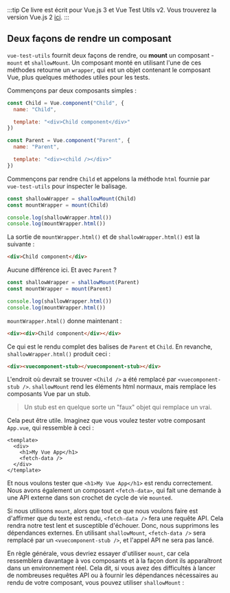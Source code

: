 :::tip Ce livre est écrit pour Vue.js 3 et Vue Test Utils v2.
Vous trouverez la version Vue.js 2 [ici](/fr).
:::

## Deux façons de rendre un composant

`vue-test-utils` fournit deux façons de rendre, ou __mount__ un composant - `mount` et `shallowMount`. Un composant monté en utilisant l'une de ces méthodes retourne un `wrapper`, qui est un objet contenant le composant Vue, plus quelques méthodes utiles pour les tests.

Commençons par deux composants simples :

```js
const Child = Vue.component("Child", {
  name: "Child",

  template: "<div>Child component</div>"
})

const Parent = Vue.component("Parent", {
  name: "Parent",

  template: "<div><child /></div>"
})
```

Commençons par rendre `Child` et appelons la méthode `html` fournie par `vue-test-utils` pour inspecter le balisage.

```js
const shallowWrapper = shallowMount(Child)
const mountWrapper = mount(Child)

console.log(shallowWrapper.html())
console.log(mountWrapper.html())
```

La sortie de `mountWrapper.html()` et de `shallowWrapper.html()` est la suivante :

```html
<div>Child component</div>
```

Aucune différence ici. Et avec `Parent` ?

```js
const shallowWrapper = shallowMount(Parent)
const mountWrapper = mount(Parent)

console.log(shallowWrapper.html())
console.log(mountWrapper.html())
```

`mountWrapper.html()` donne maintenant :

```html
<div><div>Child component</div></div>
```

Ce qui est le rendu complet des balises de `Parent` et `Child`. En revanche, `shallowWrapper.html()` produit ceci :

```html
<div><vuecomponent-stub></vuecomponent-stub></div>
```

L'endroit où devrait se trouver `<Child />` a été remplacé par `<vuecomponent-stub />`. `shallowMount` rend les éléments html normaux, mais remplace les composants Vue par un stub.

> Un stub est en quelque sorte un "faux" objet qui remplace un vrai.

Cela peut être utile. Imaginez que vous voulez tester votre composant `App.vue`, qui ressemble à ceci :

```vue
<template>
  <div>
    <h1>My Vue App</h1>
    <fetch-data />
  </div>
</template>
```

Et nous voulons tester que `<h1>My Vue App</h1>` est rendu correctement. Nous avons également un composant `<fetch-data>`, qui fait une demande à une API externe dans son crochet de cycle de vie `mounted`. 

Si nous utilisons `mount`, alors que tout ce que nous voulons faire est d'affirmer que du texte est rendu, `<fetch-data />` fera une requête API. Cela rendra notre test lent et susceptible d'échouer. Donc, nous supprimons les dépendances externes. En utilisant `shallowMount`, `<fetch-data />` sera remplacé par un `<vuecomponent-stub />`, et l'appel API ne sera pas lancé.

En règle générale, vous devriez essayer d'utiliser `mount`, car cela ressemblera davantage à vos composants et à la façon dont ils apparaîtront dans un environnement réel. Cela dit, si vous avez des difficultés à lancer de nombreuses requêtes API ou à fournir les dépendances nécessaires au rendu de votre composant, vous pouvez utiliser `shallowMount` :
